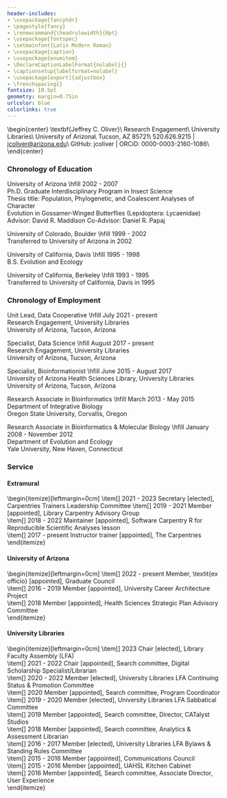 ```yaml
---
header-includes:
- \usepackage{fancyhdr}
- \pagestyle{fancy}
- \renewcommand{\headrulewidth}{0pt}
- \usepackage{fontspec}
- \setmainfont{Latin Modern Roman}
- \usepackage{caption}
- \usepackage{enumitem}
- \DeclareCaptionLabelFormat{nolabel}{}
- \captionsetup{labelformat=nolabel}
- \usepackage[export]{adjustbox}
- \frenchspacing{}
fontsize: 10.5pt
geometry: margin=0.75in
urlcolor: blue
colorlinks: true
---
```


\begin{center}
\textbf{Jeffrey C. Oliver}\\
Research Engagement\\
University Libraries\\
University of Arizona\\
Tucson, AZ 85721\\
520.626.9215 | jcoliver@arizona.edu\\
GitHub: jcoliver | ORCiD: 0000-0003-2160-1086\\
\end{center}

### Chronology of Education
University of Arizona \hfill 2002 - 2007  
Ph.D. Graduate Interdisciplinary Program in Insect Science  
Thesis title: Population, Phylogenetic, and Coalescent Analyses of Character  
Evolution in Gossamer-Winged Butterflies (Lepidoptera: Lycaenidae)  
Advisor: David R. Maddison Co-Advisor: Daniel R. Papaj

University of Colorado, Boulder \hfill 1999 - 2002  
Transferred to University of Arizona in 2002

University of California, Davis \hfill 1995 - 1998  
B.S. Evolution and Ecology

University of California, Berkeley \hfill 1993 - 1995  
Transferred to University of California, Davis in 1995

### Chronology of Employment
Unit Lead, Data Cooperative \hfill July 2021 - present  
Research Engagement, University Libraries  
University of Arizona, Tucson, Arizona

Specialist, Data Science \hfill August 2017 - present  
Research Engagement, University Libraries  
University of Arizona, Tucson, Arizona

Specialist, Bioinformationist \hfill June 2015 - August 2017  
University of Arizona Health Sciences Library, University Libraries  
University of Arizona, Tucson, Arizona

Research Associate in Bioinformatics \hfill March 2013 - May 2015  
Department of Integrative Biology  
Oregon State University, Corvallis, Oregon

Research Associate in Bioinformatics & Molecular Biology \hfill January 2008 - November 2012  
Department of Evolution and Ecology  
Yale University, New Haven, Connecticut

### Service
#### Extramural  
\begin{itemize}[leftmargin=0cm]
\item[] 2021 - 2023  Secretary [elected], Carpentries Trainers Leadership Committee
\item[] 2019 - 2021  Member [appointed], Library Carpentry Advisory Group  
\item[] 2018 - 2022  Maintainer [appointed], Software Carpentry R for Reproducible Scientific Analyses lesson  
\item[] 2017 - present	Instructor trainer [appointed], The Carpentries  
\end{itemize}

#### University of Arizona  
\begin{itemize}[leftmargin=0cm]
\item[] 2022 - present  Member, \textit{ex officio} [appointed], Graduate Council  
\item[] 2016 - 2019	 Member [appointed], University Career Architecture Project  
\item[] 2018  Member [appointed], Health Sciences Strategic Plan Advisory Committee  
\end{itemize}

#### University Libraries  
\begin{itemize}[leftmargin=0cm]
\item[] 2023  Chair [elected], Library Faculty Assembly (LFA)  
\item[] 2021 - 2022  Chair [appointed], Search committee, Digital Scholarship Specialist/Librarian  
\item[] 2020 - 2022  Member [elected], University Libraries LFA Continuing Status \& Promotion Committee  
\item[] 2020  Member [appointed], Search committee, Program Coordinator  
\item[] 2019 - 2020  Member [elected], University Libraries LFA Sabbatical Committee  
\item[] 2019  Member [appointed], Search committee, Director, CATalyst Studios  
\item[] 2018  Member [appointed], Search committee, Analytics \& Assessment Librarian  
\item[] 2016 - 2017	 Member [elected], University Libraries LFA Bylaws \& Standing Rules Committee  
\item[] 2015 - 2016	 Member [appointed], Communications Council  
\item[] 2015 - 2016	 Member [appointed], UAHSL Kitchen Cabinet  
\item[] 2016  Member [appointed], Search committee, Associate Director, User Experience  
\end{itemize}

